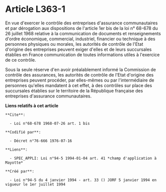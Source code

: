 # Article L363-1

En vue d'exercer le contrôle des entreprises d'assurance communautaires et par dérogation aux dispositions de l'article 1er
bis de la loi n° 68-678 du 26 juillet 1968 relative à la communication de documents et renseignements d'ordre économique,
commercial, industriel, financier ou technique à des personnes physiques ou morales, les autorités de contrôle de l'Etat
d'origine des entreprises peuvent exiger d'elles et de leurs succursales établies en France communication de toutes
informations utiles à l'exercice de ce contrôle.

Sous la seule réserve d'en avoir préalablement informé la Commission de contrôle des assurances, les autorités de contrôle de
l'Etat d'origine des entreprises peuvent procéder, par elles-mêmes ou par l'intermédiaire de personnes qu'elles mandatent à
cet effet, à des contrôles sur place des succursales établies sur le territoire de la République française des entreprises
d'assurance communautaires.

**Liens relatifs à cet article**

	**Cite**:

	  - Loi n°68-678 1968-07-26 art. 1 bis

	**Codifié par**:

	  - Décret n°76-666 1976-07-16

	**Liens**:

	  - SPEC_APPLI: Loi n°94-5 1994-01-04 art. 41 *champ d'application à Mayotte*

	**Créé par**:

	  - Loi n°94-5 du 4 janvier 1994 - art. 33 () JORF 5 janvier 1994 en vigueur le 1er juillet 1994
